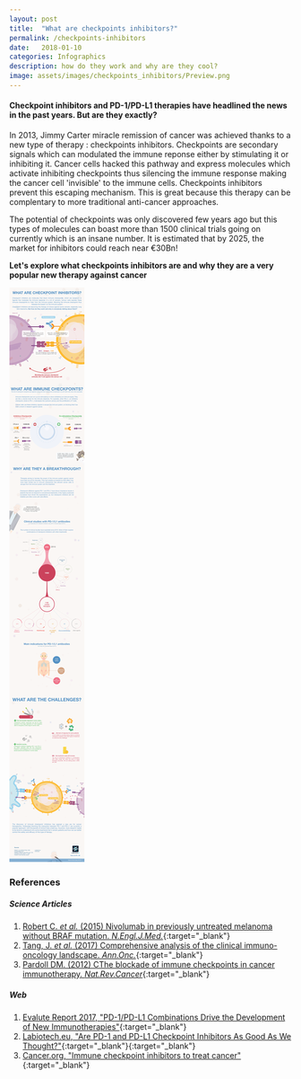 ```yaml
---
layout: post
title:  "What are checkpoints inhibitors?"
permalink: /checkpoints-inhibitors
date:   2018-01-10
categories: Infographics
description: how do they work and why are they cool?
image: assets/images/checkpoints_inhibitors/Preview.png
---
```


#### Checkpoint inhibitors and PD-1/PD-L1 therapies have headlined the news in the past years. But are they exactly?

In 2013, Jimmy Carter miracle remission of cancer was achieved thanks to a new type of therapy : checkpoints inhibitors. Checkpoints are secondary signals which can modulated the immune reponse either by stimulating it or inhibiting it. Cancer cells hacked this pathway and express molecules which activate inhibiting checkpoints thus silencing the immune response making the cancer cell 'invisible' to the immune cells. Checkpoints inhibitors prevent this escaping mechanism. This is great because this therapy can be complentary to more traditional anti-cancer approaches.

The potential of checkpoints was only discovered few years ago but this types of molecules can boast more than 1500 clinical trials going on currently which is an insane number. It is estimated that by 2025, the market for inhibitors could reach near €30Bn!

**Let's explore what checkpoints inhibitors are and why they are a very popular new therapy against cancer**


![My helpful checkpoint inhibitor infographic](assets/images/checkpoints_inhibitors/171220_Checkpoint_150p.png)

### References


##### Science Articles
1. [Robert C. _et al._ (2015) Nivolumab in previously untreated melanoma without BRAF mutation. _N.Engl.J.Med._](http://www.ncbi.nlm.nih.gov/pubmed/?term=25399552){:target="_blank"}
2. [Tang, J. _et al._ (2017) Comprehensive analysis of the clinical immuno-oncology landscape. _Ann.Onc._](https://www.ncbi.nlm.nih.gov/pubmed/?term=29228097){:target="_blank"}
2. [Pardoll DM. (2012) CThe blockade of immune checkpoints in cancer immunotherapy. _Nat.Rev.Cancer_](https://www.ncbi.nlm.nih.gov/pubmed/?term=22437870){:target="_blank"}

##### Web
1. [Evalute Report 2017, "PD-1/PD-L1 Combinations Drive the Development of New Immunotherapies"](http://www.evaluategroup.com/public/reports/EPVantage-PD1-PDL1-Combination-Therapies-2015.aspx){:target="_blank"}
1. [Labiotech.eu, "Are PD-1 and PD-L1 Checkpoint Inhibitors As Good As We Thought?"](https://labiotech.eu/pd-1-pd-l1-checkpoint-inhibitors/){:target="_blank"}{:target="_blank"}
1. [Cancer.org, "Immune checkpoint inhibitors to treat cancer"](https://www.cancer.org/treatment/treatments-and-side-effects/treatment-types/immunotherapy/immune-checkpoint-inhibitors.html){:target="_blank"}


